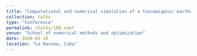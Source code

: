 ```yaml
---
title: "Computational and numerical simulation of a tsunamigenic earthquakes"
collection: talks
type: "Conference"
permalink: /talks/108_conf
venue: "School of numerical methods and optimization"
date: 2020-03-10
location: "La Havana, Cuba"
---
```

